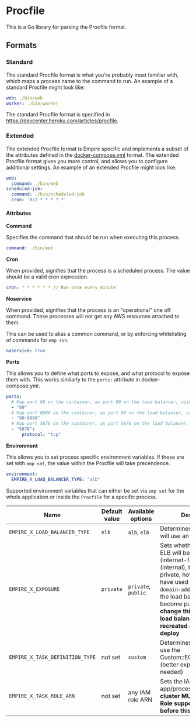 # Procfile

This is a Go library for parsing the Procfile format.

## Formats

### Standard

The standard Procfile format is what you're probably most familiar with, which maps a process name to the command to run. An example of a standard Procfile might look like:

```yaml
web: ./bin/web
worker: ./bin/worker
```

The standard Procfile format is specified in https://devcenter.heroku.com/articles/procfile.

### Extended

The extended Procfile format is Empire specific and implements a subset of the attributes defined in the [docker-compose.yml](https://docs.docker.com/compose/yml/) format. The extended Procfile format gives you more control, and allows you to configure additional settings. An example of an extended Procfile might look like:

```yaml
web:
  command: ./bin/web
scheduled-job:
  command: ./bin/scheduled-job
  cron: '0/2 * * * ? *'
```

#### Attributes

**Command**

Specifies the command that should be run when executing this process.

```yaml
command: ./bin/web
```

**Cron**

When provided, signifies that the process is a scheduled process. The value should be a valid cron expression.

```yaml
cron: * * * * * * // Run once every minute
```

**Noservice**

When provided, signifies that the process is an "operational" one off command. These processes will not get any AWS resources attached to them.

This can be used to alias a common command, or by enforcing whitelisting of commands for `emp run`.

```yaml
noservice: true
```

**Ports**

This allows you to define what ports to expose, and what protocol to expose them with. This works similarly to the `ports:` attribute in docker-compose.yml.

```yaml
ports:
  # Map port 80 on the container, as port 80 on the load balancer, using the default protocol.
  - "80"
  # Map port 8080 on the container, as port 80 on the load balancer, using the default protocol.
  - "80:8080"
  # Map port 5678 on the container, as port 5678 on the load balancer, using the tcp protocol.
  - "5678":
      protocol: "tcp"
```

**Environment**

This allows you to set process specific environment variables. If these are set with `emp set`, the value within the Procfile will take precendence.

```yaml
environment:
  EMPIRE_X_LOAD_BALANCER_TYPE: "alb"
```

Supported environment variables that can either be set via `emp set` for the whole application or
inside the `Procfile` for a specific process.

Name | Default value | Available options | Description
-----|---------------|-------------------|------------
`EMPIRE_X_LOAD_BALANCER_TYPE` | `elb` | `alb`, `elb`| Determines whether you will use an ALB or ELB
`EMPIRE_X_EXPOSURE` | `private` | `private`, `public` | Sets whether your ALB or ELB will be public (internet-facing) or private (internal), the default is private, however if you have used the deprecated `domain-add` command then the load balancer will become public. **If you change this setting, the load balancer will be recreated as soon as you deploy**
`EMPIRE_X_TASK_DEFINITION_TYPE` | not set | `custom` | Determines whether we use the Custom::ECSTaskDefinition (better explanation needed)
`EMPIRE_X_TASK_ROLE_ARN` | not set | any IAM role ARN | Sets the IAM role for that app/process. **Your ECS cluster MUST have Task Role support enabled before this can work!**
